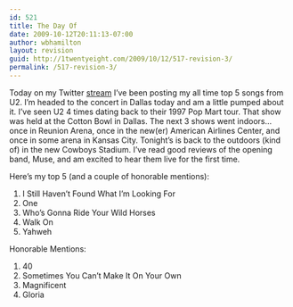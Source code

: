 ```yaml
---
id: 521
title: The Day Of
date: 2009-10-12T20:11:13-07:00
author: wbhamilton
layout: revision
guid: http://1twentyeight.com/2009/10/12/517-revision-3/
permalink: /517-revision-3/
---
```

Today on my Twitter [stream](http://twitter.com/wbhamilton) I&#8217;ve been posting my all time top 5 songs from U2. I&#8217;m headed to the concert in Dallas today and am a little pumped about it. I&#8217;ve seen U2 4 times dating back to their 1997 Pop Mart tour. That show was held at the Cotton Bowl in Dallas. The next 3 shows went indoors&#8230;once in Reunion Arena, once in the new(er) American Airlines Center, and once in some arena in Kansas City. Tonight&#8217;s is back to the outdoors (kind of) in the new Cowboys Stadium. I&#8217;ve read good reviews of the opening band, Muse, and am excited to hear them live for the first time.

Here&#8217;s my top 5 (and a couple of honorable mentions):

  1. I Still Haven&#8217;t Found What I&#8217;m Looking For
  2. One
  3. Who&#8217;s Gonna Ride Your Wild Horses
  4. Walk On
  5. Yahweh

Honorable Mentions:

  1. 40
  2. Sometimes You Can&#8217;t Make It On Your Own
  3. Magnificent
  4. Gloria